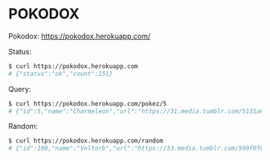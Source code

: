 # POKODOX

Pokodox: https://pokodox.herokuapp.com/

Status:
```bash
$ curl https://pokodox.herokuapp.com
# {"status":"ok","count":151}
```

Query:
```bash
$ curl https://pokodox.herokuapp.com/pokez/5
# {"id":5,"name":"Charmeleon","url":"https://31.media.tumblr.com/5131a6adc672768a3f902e43d2689880/tumblr_ngqwebas2r1u650quo6_250.jpg"}
```

Random:
```bash
$ curl https://pokodox.herokuapp.com/random
# {"id":100,"name":"Voltorb","url":"https://33.media.tumblr.com/590f0f87ede5b380cbb7585470333396/tumblr_ngqwlgAskc1u650quo10_250.jpg"}
```
